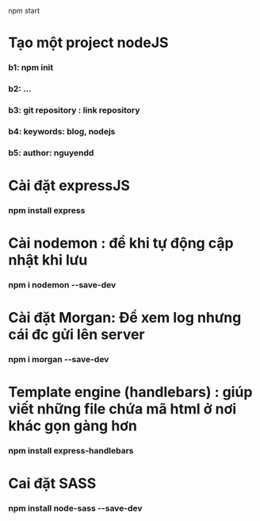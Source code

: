 npm start

# Tạo một project nodeJS

### b1: npm init

### b2: ...

### b3: git repository : link repository

### b4: keywords: blog, nodejs

### b5: author: nguyendd

# Cài đặt expressJS

### npm install express

# Cài nodemon : để khi tự động cập nhật khi lưu

### npm i nodemon --save-dev

# Cài đặt Morgan: Để xem log nhưng cái đc gửi lên server

### npm i morgan --save-dev

# Template engine (handlebars) : giúp viết những file chứa mã html ở nơi khác gọn gàng hơn

### npm install express-handlebars

# Cai đặt SASS

### npm install node-sass --save-dev
